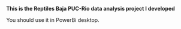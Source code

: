 **This is the Reptiles Baja PUC-Rio data analysis project I developed**

You should use it in PowerBi desktop.
